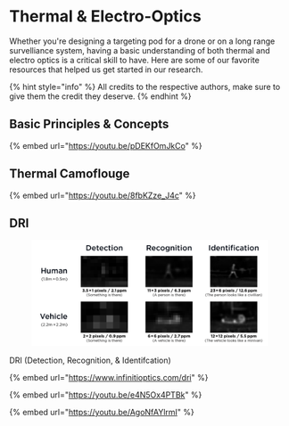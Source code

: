 # Thermal & Electro-Optics

Whether you're designing a targeting pod for a drone or on a long range survelliance system, having a basic understanding of both thermal and electro optics is a critical skill to have. Here are some of our favorite resources that helped us get started in our research.

{% hint style="info" %}
All credits to the respective authors, make sure to give them the credit they deserve.
{% endhint %}

## Basic Principles & Concepts

{% embed url="https://youtu.be/pDEKfOmJkCo" %}

## Thermal Camoflouge

{% embed url="https://youtu.be/8fbKZze_J4c" %}



## DRI

<figure><img src="../.gitbook/assets/DRI Chart.png" alt=""><figcaption></figcaption></figure>

DRI (Detection, Recognition, & Identifcation)

{% embed url="https://www.infinitioptics.com/dri" %}

{% embed url="https://youtu.be/e4N5Ox4PTBk" %}

{% embed url="https://youtu.be/AgoNfAYlrmI" %}
